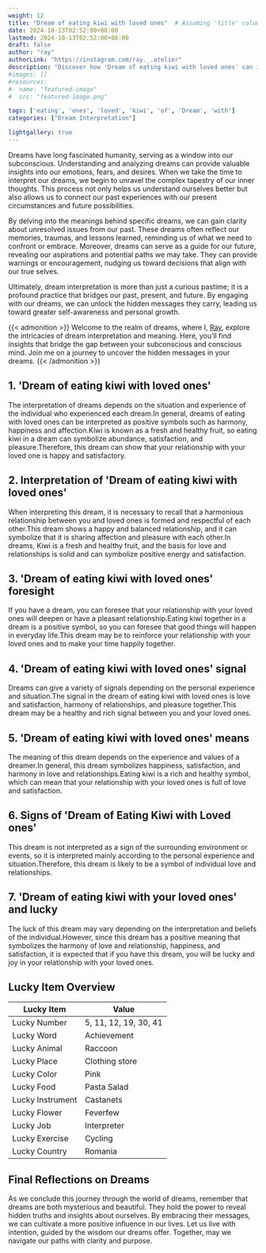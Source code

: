 ```yaml
---
weight: 12
title: "Dream of eating kiwi with loved ones"  # Assuming 'title' column exists
date: 2024-10-13T02:52:00+08:00
lastmod: 2024-10-13T02:52:00+08:00
draft: false
author: "ray"
authorLink: "https://instagram.com/ray._.atelier"
description: "Discover how 'Dream of eating kiwi with loved ones' can interpret your future and uncover its significant meanings in your life."
#images: []
#resources:
#- name: "featured-image"
#  src: "featured-image.png"

tags: ['eating', 'ones', 'loved', 'kiwi', 'of', 'Dream', 'with']
categories: ["Dream Interpretation"]

lightgallery: true
---
```


Dreams have long fascinated humanity, serving as a window into our subconscious. Understanding and analyzing dreams can provide valuable insights into our emotions, fears, and desires. When we take the time to interpret our dreams, we begin to unravel the complex tapestry of our inner thoughts. This process not only helps us understand ourselves better but also allows us to connect our past experiences with our present circumstances and future possibilities.

By delving into the meanings behind specific dreams, we can gain clarity about unresolved issues from our past. These dreams often reflect our memories, traumas, and lessons learned, reminding us of what we need to confront or embrace. Moreover, dreams can serve as a guide for our future, revealing our aspirations and potential paths we may take. They can provide warnings or encouragement, nudging us toward decisions that align with our true selves.

Ultimately, dream interpretation is more than just a curious pastime; it is a profound practice that bridges our past, present, and future. By engaging with our dreams, we can unlock the hidden messages they carry, leading us toward greater self-awareness and personal growth.

{{< admonition >}}
Welcome to the realm of dreams, where I, [Ray](https://instagram.com/ray._.atelier), explore the intricacies of dream interpretation and meaning. Here, you’ll find insights that bridge the gap between your subconscious and conscious mind. Join me on a journey to uncover the hidden messages in your dreams.
{{< /admonition >}}


## 1. 'Dream of eating kiwi with loved ones'
The interpretation of dreams depends on the situation and experience of the individual who experienced each dream.In general, dreams of eating with loved ones can be interpreted as positive symbols such as harmony, happiness and affection.Kiwi is known as a fresh and healthy fruit, so eating kiwi in a dream can symbolize abundance, satisfaction, and pleasure.Therefore, this dream can show that your relationship with your loved one is happy and satisfactory.

## 2. Interpretation of 'Dream of eating kiwi with loved ones'
When interpreting this dream, it is necessary to recall that a harmonious relationship between you and loved ones is formed and respectful of each other.This dream shows a happy and balanced relationship, and it can symbolize that it is sharing affection and pleasure with each other.In dreams, Kiwi is a fresh and healthy fruit, and the basis for love and relationships is solid and can symbolize positive energy and satisfaction.

## 3. 'Dream of eating kiwi with loved ones' foresight
If you have a dream, you can foresee that your relationship with your loved ones will deepen or have a pleasant relationship.Eating kiwi together in a dream is a positive symbol, so you can foresee that good things will happen in everyday life.This dream may be to reinforce your relationship with your loved ones and to make your time happily together.

## 4. 'Dream of eating kiwi with loved ones' signal
Dreams can give a variety of signals depending on the personal experience and situation.The signal in the dream of eating kiwi with loved ones is love and satisfaction, harmony of relationships, and pleasure together.This dream may be a healthy and rich signal between you and your loved ones.

## 5. 'Dream of eating kiwi with loved ones' means
The meaning of this dream depends on the experience and values of a dreamer.In general, this dream symbolizes happiness, satisfaction, and harmony in love and relationships.Eating kiwi is a rich and healthy symbol, which can mean that your relationship with your loved ones is full of love and satisfaction.

## 6. Signs of 'Dream of Eating Kiwi with Loved ones'
This dream is not interpreted as a sign of the surrounding environment or events, so it is interpreted mainly according to the personal experience and situation.Therefore, this dream is likely to be a symbol of individual love and relationships.

## 7. 'Dream of eating kiwi with your loved ones' and lucky
The luck of this dream may vary depending on the interpretation and beliefs of the individual.However, since this dream has a positive meaning that symbolizes the harmony of love and relationship, happiness, and satisfaction, it is expected that if you have this dream, you will be lucky and joy in your relationship with your loved ones.

## Lucky Item Overview
| Lucky Item          | Value              |
|---------------|--------------------|
| Lucky Number        | 5, 11, 12, 19, 30, 41  |
| Lucky Word          | Achievement |
| Lucky Animal        | Raccoon |
| Lucky Place         | Clothing store     |
| Lucky Color         | Pink     |
| Lucky Food          | Pasta Salad      |
| Lucky Instrument    | Castanets |
| Lucky Flower        | Feverfew    |
| Lucky Job           | Interpreter       |
| Lucky Exercise      | Cycling  |
| Lucky Country       | Romania    |


##  Final Reflections on Dreams

As we conclude this journey through the world of dreams, remember that dreams are both mysterious and beautiful. They hold the power to reveal hidden truths and insights about ourselves. By embracing their messages, we can cultivate a more positive influence in our lives. Let us live with intention, guided by the wisdom our dreams offer. Together, may we navigate our paths with clarity and purpose.
